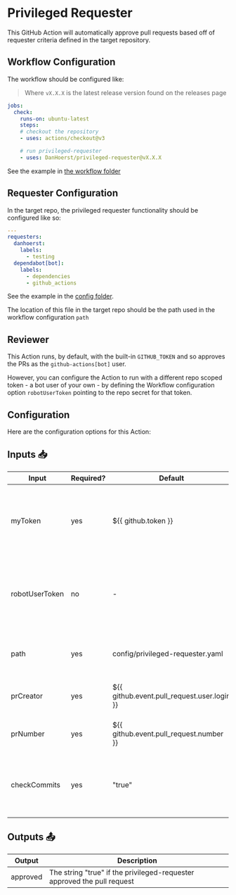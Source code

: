# Privileged Requester

This GitHub Action will automatically approve pull requests based off of requester criteria defined in the target repository.

## Workflow Configuration

The workflow should be configured like:

> Where `vX.X.X` is the latest release version found on the releases page

```yaml
jobs:
  check:
    runs-on: ubuntu-latest
    steps:
    # checkout the repository
    - uses: actions/checkout@v3

    # run privileged-requester
    - uses: DanHoerst/privileged-requester@vX.X.X
```

See the example in [the workflow folder](.github/workflows/privileged-requester.yml)

## Requester Configuration

In the target repo, the privileged requester functionality should be configured like so:

```yaml
---
requesters:
  danhoerst:
    labels:
      - testing
  dependabot[bot]:
    labels:
      - dependencies
      - github_actions
```

See the example in the [config folder](config/privileged-requester.yaml).

The location of this file in the target repo should be the path used in the workflow configuration `path`

## Reviewer

This Action runs, by default, with the built-in `GITHUB_TOKEN` and so approves the PRs as the `github-actions[bot]` user.

However, you can configure the Action to run with a different repo scoped token - a bot user of your own - by defining the Workflow configuration option `robotUserToken` pointing to the repo secret for that token.

## Configuration

Here are the configuration options for this Action:

## Inputs 📥

| Input          | Required? | Default                                     | Description |
|----------------| --------- |---------------------------------------------| ----------- |
| myToken        | yes | ${{ github.token }}                         | The GitHub token used to create an authenticated client - Provided for you by default! |
| robotUserToken | no | -                                           | An alternative robot user PAT to be used instead of the built-in Actions token |
| path           | yes | config/privileged-requester.yaml            | Path where the privileged requester configuration can be found |
| prCreator      | yes | ${{ github.event.pull_request.user.login }} | The creator of the PR for this pull request event |
| prNumber       | yes | ${{ github.event.pull_request.number }}     | The number of the PR for this pull request event |
| checkCommits   | yes | "true"                                       | An option to check that every commit in the PR is made from the privileged requester |

## Outputs 📤

| Output | Description |
| ------ | ----------- |
| approved | The string "true" if the privileged-requester approved the pull request |
